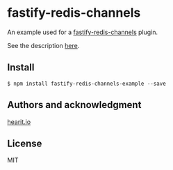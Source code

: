 # fastify-redis-channels

An example used for a [fastify-redis-channels](https://github.com/hearit-io/fastify-redis-channels) plugin. 

See the description [here](https://github.com/hearit-io/fastify-redis-channels#learn-by-doing-example).

## Install

```
$ npm install fastify-redis-channels-example --save
```

## Authors and acknowledgment

[hearit.io](https://hearit.io)

## License

MIT
